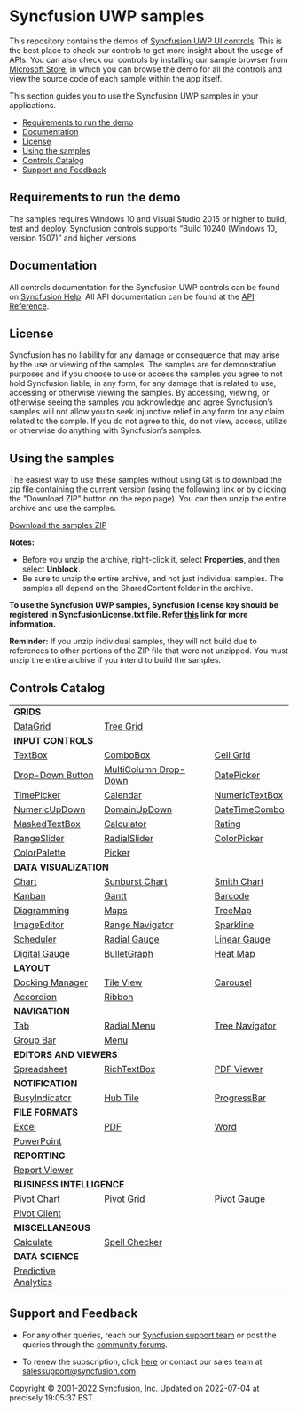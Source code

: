 # Syncfusion UWP samples 

This repository contains the demos of [Syncfusion UWP UI controls](https://www.syncfusion.com/products/uwp?utm_source=github&utm_medium=listing). This is the best place to check our controls to get more insight about the usage of APIs. You can also check our controls by installing our sample browser from [Microsoft Store](https://www.microsoft.com/en-us/p/syncfusion-essential-studio-for-uwp/9nblggh5wngv), in which you can browse the demo for all the controls and view the source code of each sample within the app itself. 

This section guides you to use the Syncfusion UWP samples in your applications.

* [Requirements to run the demo](#requirements-to-run-the-demo)
* [Documentation](#documentation)
* [License](#license)
* [Using the samples](#using-the-samples)
* [Controls Catalog](#controls-catalog)
* [Support and Feedback](#support-and-feedback)

## <a name="requirements-to-run-the-demo"></a>Requirements to run the demo ##

The samples requires Windows 10 and Visual Studio 2015 or higher to build, test and deploy. Syncfusion controls supports “Build 10240 (Windows 10, version 1507)” and higher versions.  

## <a name="documentation"></a>Documentation ##

All controls documentation for the Syncfusion UWP controls can be found on [Syncfusion Help](https://help.syncfusion.com/uwp/overview?utm_source=github&utm_medium=listing). All API documentation can be found at the [API Reference](https://help.syncfusion.com/cr/uwp?utm_source=github&utm_medium=listing).

## <a name="license"></a>License ##

Syncfusion has no liability for any damage or consequence that may arise by the use or viewing of the samples. The samples are for demonstrative purposes and if you choose to use or access the samples you agree to not hold Syncfusion liable, in any form, for any damage that is related to use, accessing or otherwise viewing the samples. By accessing, viewing, or otherwise seeing the samples you acknowledge and agree Syncfusion’s samples will not allow you to seek injunctive relief in any form for any claim related to the sample. If you do not agree to this, do not view, access, utilize or otherwise do anything with Syncfusion’s samples.

## <a name="using-the-samples"></a>Using the samples ##

The easiest way to use these samples without using Git is to download the zip file containing the current version (using the following link or by clicking the "Download ZIP" button on the repo page). You can then unzip the entire archive and use the samples.

   [Download the samples ZIP](../../archive/master.zip)

   **Notes:** 
   * Before you unzip the archive, right-click it, select **Properties**, and then select **Unblock**.
   * Be sure to unzip the entire archive, and not just individual samples. The samples all depend on the SharedContent folder in the archive.  

**To use the Syncfusion UWP samples, Syncfusion license key should be registered in SyncfusionLicense.txt file. Refer [this](https://www.syncfusion.com/kb/9002?utm_source=github&utm_medium=listing) link for more information.**



**Reminder:** If you unzip individual samples, they will not build due to references to other portions of the ZIP file that were not unzipped. You must unzip the entire archive if you intend to build the samples.


## <a name="controls-catalog"></a>Controls Catalog ## 

<table>
  <tr>
    <td colspan="3" rowspan="1">
    <b>GRIDS<b>
    </td>
</tr>    
<tr>
<td>
<a href="SfDataGrid">DataGrid</a>
</td>
<td>
<a href="SfTreeGrid">Tree Grid</a>
</td>
<td/>
</tr>

<tr>
    <td colspan="3" rowspan="1">
    <b>INPUT CONTROLS<b>
    </td>
</tr>
<tr>
<td>
<a href="Editor/Editors/Controls/TextEdit">TextBox</a>
</td>
<td>
<a href="Editor/Editors/Controls/ComboBox">ComboBox</a>
</td>
<td>
<a href="SfCellGrid">Cell Grid</a>
</td>
</tr>
  <tr>
  <td>
<a href="Editor/Editors/Controls/DropDownDemo.xaml">Drop-Down Button</a>
</td>
  <td>
<a href="SfDataGrid/Tutorials">MultiColumn Drop-Down</a>
</td>
<td>
<a href="Editor/DateTimePickers">DatePicker</a>
</td>


</tr>
   <tr>
   <td>
<a href="Editor/DateTimePickers">TimePicker</a>
</td>
<td>
<a href="Editor/Calendar">Calendar</a>
</td>
   <td>
<a href="Editor/Editors/Controls/NumericTextEdit">NumericTextBox</a>
</td>

  </tr>
   <tr>
   <td>
  <a href="Editor/Editors/Controls/NumericUpDown">NumericUpDown</a>
</td>
<td>
<a href="Editor/Editors/Controls/DomainUpDown">DomainUpDown</a>
</td>
<td>
<a href="Editor/DateTimePickers">DateTimeCombo</a>
</td>
</tr>
  <tr>
  <td>
<a href="Editor/Editors/Controls/MaskedEdit">MaskedTextBox</a>
</td>
<td>
<a href="Editor/Editors/Controls/CalculatorSample.xaml">Calculator</a>
</td>
<td>
  <a href="Editor/Editors/Controls/RatingControl">Rating</a>
</td>

  </tr>
  <tr>
  <td>
<a href="Editor/Editors/Controls/RangeSlider.xaml">RangeSlider</a>
</td>
  <td>
<a href="Navigation/RadialMenu">RadialSlider</a>
</td>

<td>
<a href="Editor/ColorPickers/View">ColorPicker</a>
</td>
  </tr>
  <tr>
  <td>
<a href="Editor/ColorPickers/View/ColorPaletteView.xaml">ColorPalette</a>
</td>
<td>
  <a href="Editor/Picker">Picker</a>
  </td>
  <td/>
  </tr>


<tr>
    <td colspan="3" rowspan="1">
    <b>DATA VISUALIZATION<b>
    </td>
</tr>   
      <tr>
<td>
<a href="SfChart">Chart</a>
</td>
<td>
<a href="SfSunburstChart">Sunburst Chart</a>
</td>
<td>
<a href="SfSmithChart">Smith Chart</a>
</td>

</tr>
  <tr>
  <td>
<a href="SfKanban">Kanban</a>
</td>

  <td>
<a href="SfGantt">Gantt</a>
</td>
<td>
<a href="Barcode">Barcode</a>
</td>


</tr>
  <tr>
  <td>
<a href="Diagram">Diagramming</a>
</td>
<td>
<a href="MapControl">Maps</a> 
</td>
  <td>
<a href="TreeMap">TreeMap</a>
</td>


</tr>
   <tr>
   <td>
<a href="ImageEditor">ImageEditor</a>
</td>
<td>
<a href="SfRangeNavigator">Range Navigator</a>
</td>
<td>
<a href="SfSparkline">Sparkline</a>
</td>
</tr>

<tr>
<td>
<a href="Schedule">Scheduler</a>
</td>
<td>
<a href="Gauge">Radial Gauge</a>
</td>
<td>
<a href="Gauge">Linear Gauge</a>
</td>
</tr>
<tr>
<td>
<a href="Gauge">Digital Gauge</a>
</td>
<td>
<a href="BulletGraph">BulletGraph</a>
</td>
<td>
<a href="HeatMap">Heat Map</a>
</td>
</tr>

<tr>
    <td colspan="3" rowspan="1">
    <b>LAYOUT<b>
    </td>
</tr> 
<tr>
<td>
<a href="Layout/Docking%20Manager">Docking Manager</a>
</td>
<td>
<a href="Layout/TileView">Tile View</a>
</td>
<td>
<a href="Layout/Carousel">Carousel</a>
</td>
</tr>
<tr>
<td>
<a href="Layout/Accordion">Accordion</a>
</td>
<td>
<a href="Layout/Ribbon">Ribbon</a>
</td>
<td/>
</tr>

<tr>
<td colspan="3" rowspan="1">
<b>NAVIGATION<b>
</td>
</tr>  

<tr>
<td>
<a href="Navigation/TabControl">Tab</a>
</td>
<td>
<a href="Navigation/RadialMenu">Radial Menu</a>
</td>
<td>
<a href="Navigation">Tree Navigator</a>
</td>
</tr>
<tr>
<td>
<a href="Navigation/GroupBar">Group Bar</a>
</td>
<td>
<a href="Navigation/Menu">Menu</a>
</td>
<td/>
</tr>

<tr>
 <td colspan="3" rowspan="1">
  <b>EDITORS AND VIEWERS<b>
 </td>
</tr>

<tr>
<td>
<a href="SfSpreadsheet">Spreadsheet</a>
</td>

<td>
<a href="RichTextEditor">RichTextBox</a>
</td>

<td>
<a href="PdfViewer">PDF Viewer</a>
</td>
</tr>

<tr>
 <td colspan="3" rowspan="1">
  <b>NOTIFICATION<b>
 </td>
</tr>
   
   <tr>
<td>
<a href="Navigation/BusyIndicator">BusyIndicator</a>
</td>
<td>
<a href="Navigation/HubTiles">Hub Tile</a>
</td>
<td>
<a href="Navigation/ProgressBar">ProgressBar</a>
</td>
</tr>

<tr>
    <td colspan="3" rowspan="1">
    <b>FILE FORMATS<b>
    </td>
</tr>  
<tr>
<td>
<a href="XlsIO">Excel</a>
</td>
<td>
<a href="PDF">PDF</a>
</td>
<td>
<a href="DocIO">Word</a>
</td>
</tr>
<tr>
<td>
<a href="Presentation">PowerPoint</a>
</td>
  <td/>
  <td/>
</tr>

<tr>
 <td colspan="3" rowspan="1">
  <b>REPORTING<b>
 </td>
</tr>
<tr>
<td>
<a href="ReportViewer">Report Viewer</a>
</td>
<td/>
<td/>
</tr>

<tr>
    <td colspan="3" rowspan="1">
    <b>BUSINESS INTELLIGENCE<b>
    </td>
</tr>   
      <tr>
<td>
<a href="PivotChart">Pivot Chart</a>
</td>
<td>
<a href="PivotGrid">Pivot Grid</a>
</td>
<td>
<a href="PivotGauge">Pivot Gauge</a>
</td>
</tr>
<tr>
<td>
<a href="PivotClient">Pivot Client</a>
</td>
<td/>
<td/>
</tr>
      
<tr>
 <td colspan="3" rowspan="1">
  <b>MISCELLANEOUS<b>
 </td>
</tr>
<tr>
<td>
<a href="Calculate">Calculate</a>
</td>
<td>
<a href="Editor/SpellChecker">Spell Checker</a>
</td>
<td/>
</tr>
   
<tr>
 <td colspan="3" rowspan="1">
  <b>DATA SCIENCE<b>
 </td>
</tr>
<tr>
<td>
<a href="PredictiveAnalytics">Predictive Analytics</a>
</td>
<td/>
<td/>
</tr>


</table>

## <a name="support-and-feedback"></a>Support and Feedback ##

* For any other queries, reach our [Syncfusion support team](https://www.syncfusion.com/support/directtrac/incidents/newincident?utm_source=github&utm_medium=listing) or post the queries through the [community forums](https://www.syncfusion.com/forums?utm_source=github&utm_medium=listing).

* To renew the subscription, click [here](https://www.syncfusion.com/sales/products?utm_source=github&utm_medium=listing) or contact our sales team at <salessupport@syncfusion.com>.
  
<p>Copyright © 2001-2022 Syncfusion, Inc. Updated on 2022-07-04 at precisely 19:05:37 EST.</p>
